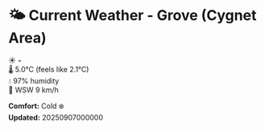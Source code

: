 # 🌤️ Current Weather - Grove (Cygnet Area)

☀️ **-**  
🌡️ 5.0°C (feels like 2.1°C)  
💧 97% humidity  
💨 WSW 9 km/h  

**Comfort:** Cold ❄️  
**Updated:** 20250907000000
